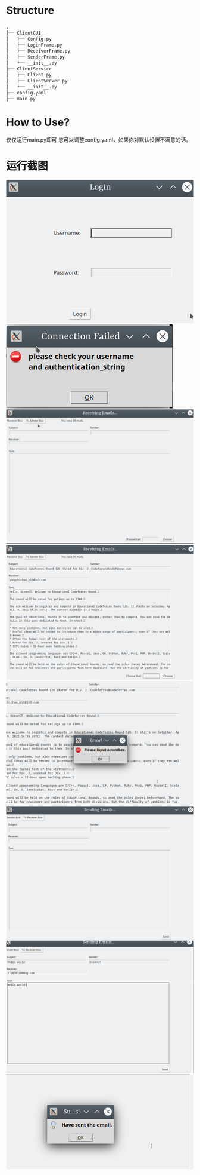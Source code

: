 # Structure
```
.
├── ClientGUI
│   ├── Config.py
│   ├── LoginFrame.py
│   ├── ReceiverFrame.py
│   ├── SenderFrame.py
│   └── __init__.py
├── ClientService
│   ├── Client.py
│   ├── ClientServer.py
│   └── __init__.py
├── config.yaml
├── main.py
```

# How to Use?

仅仅运行main.py即可
您可以调整config.yaml，如果你对默认设置不满意的话。


# 运行截图

![img.png](Picture/img.png)
![img.png](Picture/img1.png)
![img_1.png](Picture/img_1.png)
![img_2.png](Picture/img_2.png)
![img_3.png](Picture/img_3.png)
![img_4.png](Picture/img_4.png)
![img_5.png](Picture/img_5.png)
![img_6.png](Picture/img_6.png)
